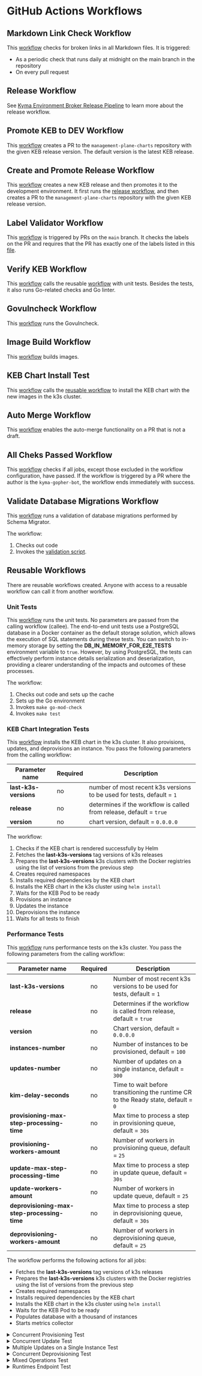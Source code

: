 # GitHub Actions Workflows

## Markdown Link Check Workflow

This [workflow](/.github/workflows/markdown-link-check.yaml) checks for broken links in all Markdown files. It is triggered:

* As a periodic check that runs daily at midnight on the main branch in the repository
* On every pull request

## Release Workflow

See [Kyma Environment Broker Release Pipeline](04-20-release.md) to learn more about the release workflow.

## Promote KEB to DEV Workflow

This [workflow](/.github/workflows/promote-keb-to-dev.yaml) creates a PR to the `management-plane-charts` repository with the given KEB release version. The default version is the latest KEB release.

## Create and Promote Release Workflow

This [workflow](/.github/workflows/create-and-promote-release.yaml) creates a new KEB release and then promotes it to the development environment. It first runs the [release workflow](04-20-release.md), and then creates a PR to the `management-plane-charts` repository with the given KEB release version.

## Label Validator Workflow

This [workflow](/.github/workflows/label-validator.yml) is triggered by PRs on the `main` branch. It checks the labels on the PR and requires that the PR has exactly one of the labels listed in this [file](/.github/release.yml).

## Verify KEB Workflow

This [workflow](/.github/workflows/run-verify.yaml) calls the reusable [workflow](/.github/workflows/run-unit-tests-reusable.yaml) with unit tests.
Besides the tests, it also runs Go-related checks and Go linter.

## Govulncheck Workflow

This [workflow](/.github/workflows/run-govulncheck.yaml) runs the Govulncheck.

## Image Build Workflow

This [workflow](/.github/workflows/pull-build-images.yaml) builds images.

## KEB Chart Install Test

This [workflow](/.github/workflows/run-keb-chart-integration-tests.yaml) calls the [reusable workflow](/.github/workflows/run-keb-chart-integration-tests-reusable.yaml) to install the KEB chart with the new images in the k3s cluster.

## Auto Merge Workflow

This [workflow](/.github/workflows/auto-merge.yaml) enables the auto-merge functionality on a PR that is not a draft.

## All Cheks Passed Workflow

This [workflow](/.github/workflows/pr-checks.yaml) checks if all jobs, except those excluded in the workflow configuration, have passed. If the workflow is triggered by a PR where the author is the `kyma-gopher-bot`, the workflow ends immediately with success.

## Validate Database Migrations Workflow

This [workflow](/.github/workflows/pull-validate-schema-migrator.yaml) runs a validation of database migrations performed by Schema Migrator.

The workflow:

1. Checks out code
2. Invokes the [validation script](/scripts/schemamigrator/validate.sh).

## Reusable Workflows

There are reusable workflows created. Anyone with access to a reusable workflow can call it from another workflow.

### Unit Tests

This [workflow](/.github/workflows/run-unit-tests-reusable.yaml) runs the unit tests.
No parameters are passed from the calling workflow (callee).
The end-to-end unit tests use a PostgreSQL database in a Docker container as the default storage solution, which allows
the execution of SQL statements during these tests. You can switch to in-memory storage 
by setting the **DB_IN_MEMORY_FOR_E2E_TESTS** environment variable to `true`. However, by using PostgreSQL, the tests can effectively perform
instance details serialization and deserialization, providing a clearer understanding of the impacts and outcomes of these processes.

The workflow:

1. Checks out code and sets up the cache
2. Sets up the Go environment
3. Invokes `make go-mod-check`
4. Invokes `make test`

### KEB Chart Integration Tests

This [workflow](/.github/workflows/run-keb-chart-integration-tests-reusable.yaml) installs the KEB chart in the k3s cluster. It also provisions, updates, and deprovisions an instance. You pass the following parameters from the calling workflow:

| Parameter name  | Required | Description                                                          |
| ------------- | ------------- |----------------------------------------------------------------------|
| **last-k3s-versions**  | no  | number of most recent k3s versions to be used for tests, default = `1` |
| **release**  | no  | determines if the workflow is called from release, default = `true` |
| **version**  | no  | chart version, default = `0.0.0.0` |

The workflow:

1. Checks if the KEB chart is rendered successfully by Helm
2. Fetches the **last-k3s-versions** tag versions of k3s releases 
3. Prepares the **last-k3s-versions** k3s clusters with the Docker registries using the list of versions from the previous step
4. Creates required namespaces
5. Installs required dependencies by the KEB chart
6. Installs the KEB chart in the k3s cluster using `helm install`
7. Waits for the KEB Pod to be ready
8. Provisions an instance
9. Updates the instance  
10. Deprovisions the instance  
11. Waits for all tests to finish

### Performance Tests

This [workflow](/.github/workflows/run-performance-tests-reusable.yaml) runs performance tests on the k3s cluster. You pass the following parameters from the calling workflow:

| Parameter name                              | Required | Description                                                                        |
|---------------------------------------------|:--------:|------------------------------------------------------------------------------------|
| **last-k3s-versions**                       |    no    | Number of most recent k3s versions to be used for tests, default = `1`             |
| **release**                                 |    no    | Determines if the workflow is called from release, default = `true`                |
| **version**                                 |    no    | Chart version, default = `0.0.0.0`                                                 |
| **instances-number**                        |    no    | Number of instances to be provisioned, default = `100`                             |
| **updates-number**                          |    no    | Number of updates on a single instance, default = `300`                            |
| **kim-delay-seconds**                       |    no    | Time to wait before transitioning the runtime CR to the Ready state, default = `0` |
| **provisioning-max-step-processing-time**   |    no    | Max time to process a step in provisioning queue, default = `30s`                  |
| **provisioning-workers-amount**             |    no    | Number of workers in provisioning queue, default = `25`                            |
| **update-max-step-processing-time**         |    no    | Max time to process a step in update queue, default = `30s`                        |
| **update-workers-amount**                   |    no    | Number of workers in update queue, default = `25`                                  |
| **deprovisioning-max-step-processing-time** |    no    | Max time to process a step in deprovisioning queue, default = `30s`                |
| **deprovisioning-workers-amount**           |    no    | Number of workers in deprovisioning queue, default = `25`                          |

The workflow performs the following actions for all jobs:
- Fetches the **last-k3s-versions** tag versions of k3s releases
- Prepares the **last-k3s-versions** k3s clusters with the Docker registries using the list of versions from the previous step
- Creates required namespaces
- Installs required dependencies by the KEB chart
- Installs the KEB chart in the k3s cluster using `helm install`
- Waits for the KEB Pod to be ready
- Populates database with a thousand of instances
- Starts metrics collector

<details>
<summary>Concurrent Provisioning Test</summary>

- **Purpose**: Evaluate KEB performance when handling multiple concurrent provisioning requests.
- **Steps**:
  - Provisions multiple instances.
  - Sets the state of each created runtime to "Ready" after the specified delay.
  - Fetches metrics from `kyma-environment-broker` to measure success rate and average time taken to complete provisioning requests.
  - Fetches metrics such as goroutines, file descriptors, memory usage, and database connections from the metrics collector and generates visual summaries using Mermaid charts.
- **The test fails in the following conditions**:
  - Success rate drops below the defined threshold.

</details>

<details>
<summary>Concurrent Update Test</summary>

- **Purpose**: Assess KEB ability to process multiple concurrent updating requests.
- **Steps**:
  - Provisions multiple instances.
  - Sets the state of each created runtime to "Ready".
  - Updates created instances.
  - Fetches metrics from `kyma-environment-broker` to measure success rate of update requests.
  - Fetches metrics such as goroutines, file descriptors, memory usage, and database connections from the metrics collector and generates visual summaries using Mermaid charts.
- **The test fails in the following conditions**:
  - Success rate drops below the defined threshold.

</details>

<details>
<summary>Multiple Updates on a Single Instance Test</summary>

- **Purpose**: Test KEB behavior when processing multiple update requests for a single instance.
- **Steps**:
  - Provisions the instance.
  - Sets the state of created runtime to "Ready".
  - Updates the instance.
  - Fetches metrics from `kyma-environment-broker` to measure success rate of update requests.
  - Fetches metrics such as goroutines, file descriptors, memory usage, and database connections from the metrics collector and generates visual summaries using Mermaid charts.
- **The test fails in the following conditions**:
  - Success rate drops below the defined threshold.

</details>

<details>
<summary>Concurrent Deprovisioning Test</summary>

- **Purpose**: Measure KEB performance when handling multiple concurrent deprovisioning requests.
- **Steps**:
  - Provisions multiple instances.
  - Sets the state of each created runtime to "Ready".
  - Deprovisions created instances.
  - Fetches metrics from `kyma-environment-broker` to measure success rate and average time taken to complete deprovisioning requests.
  - Fetches metrics such as goroutines, file descriptors, memory usage, and database connections from the metrics collector and generates visual summaries using Mermaid charts.
- **The test fails in the following conditions**:
  - Success rate drops below the defined threshold.

</details>

<details>
<summary>Mixed Operations Test</summary>

- **Purpose**: Analyze KEB performance when processing a mix of concurrent provisioning, update, and deprovisioning requests.
- **Steps**:
  - Provisions multiple instances.
  - Sets the state of each created runtime to "Ready".
  - Sends a mix of concurrent provisioning, update, and deprovisioning requests.
  - Sets the state of each created runtime to "Ready" after the specified delay.
  - Fetches metrics from `kyma-environment-broker` to measure success rate of provisioning, update, and deprovisioning requests, as well as the time taken to complete provisioning and deprovisioning operations.
  - Fetches metrics such as goroutines, file descriptors, memory usage, and database connections from the metrics collector and generates visual summaries using Mermaid charts.
- **The test fails in the following conditions**:
  - Success rate of any operation type drops below the defined threshold.

</details>

<details>
<summary>Runtimes Endpoint Test</summary>

- **Purpose**: Test KEB efficiency in handling multiple GET Runtimes requests with a database containing thousands of instances and operations.
- **Steps**:
  - Populates the database with 1k, 10k, and 100k instances.
  - Sends repeated GET requests to the `/runtimes` endpoint to measure availability and response times.
  - Fetches metrics such as goroutines, file descriptors, memory usage, and database connections from the metrics collector and generates visual summaries using Mermaid charts.
- **The test fails in the following conditions**:
  - Success rate drops below the defined threshold.

</details>